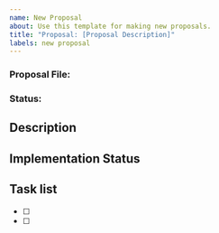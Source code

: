 ```yaml
---
name: New Proposal
about: Use this template for making new proposals.
title: "Proposal: [Proposal Description]"
labels: new proposal
---
```


### Proposal File:

### Status:

## Description

<!---
Add breif Description
-->

## Implementation Status

<!---
Breifly explain Implementation Status
-->

## Task list

- [ ] <!--Task1-->
- [ ] <!--Task2-->
